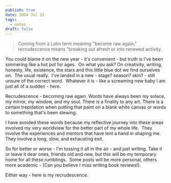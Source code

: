 ```yaml
---
publish: true
date: 2024 Jul 21
tags:
  - notes
draft: false
---
```

> Coming from a Latin term meaning "become raw again," recrudescence means "breaking out afresh or into renewed activity.

You could blame it on the new year - it's convenient - but truth is I've been simmering like a hot pot for ages.  On what you ask? On creativity, writing, honesty, life, existence, the stars and this little blue dot we find ourselves on.  The usual really.  I've landed in a new - stage? season? skin? - still unsure of the correct word.  Whatever it is - like a screaming new baby I am just all of a sudden - here.

Recrudescence - becoming raw again.
Words have always been my solace, my mirror, my window, and my soul. There is a finality to any art. There is a certain trepidation when putting that paint on a blank white canvas or words to something that's been stewing.

I have avoided these words because my reflective journey into these areas involved my very worldview for the better part of my whole life.  They involve the experiences and mentors that have lent a hand in shaping me. They involve a long, slow, and exhausting exit.

So for better or worse - I'm tossing it all in the air - and just writing. Take it or leave it dear ones, friends old and new, but this will be my temporary home for all these rumblings.  Some posts will be more personal, others more academic - (Can you believe I miss writing book reviews!).

Either way - here is my recrudescence.

